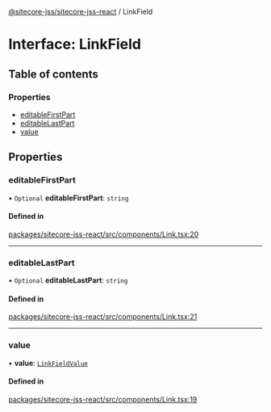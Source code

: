 [@sitecore-jss/sitecore-jss-react](../README.md) / LinkField

# Interface: LinkField

## Table of contents

### Properties

- [editableFirstPart](LinkField.md#editablefirstpart)
- [editableLastPart](LinkField.md#editablelastpart)
- [value](LinkField.md#value)

## Properties

### editableFirstPart

• `Optional` **editableFirstPart**: `string`

#### Defined in

[packages/sitecore-jss-react/src/components/Link.tsx:20](https://github.com/Sitecore/jss/blob/dffa5052d/packages/sitecore-jss-react/src/components/Link.tsx#L20)

___

### editableLastPart

• `Optional` **editableLastPart**: `string`

#### Defined in

[packages/sitecore-jss-react/src/components/Link.tsx:21](https://github.com/Sitecore/jss/blob/dffa5052d/packages/sitecore-jss-react/src/components/Link.tsx#L21)

___

### value

• **value**: [`LinkFieldValue`](LinkFieldValue.md)

#### Defined in

[packages/sitecore-jss-react/src/components/Link.tsx:19](https://github.com/Sitecore/jss/blob/dffa5052d/packages/sitecore-jss-react/src/components/Link.tsx#L19)
